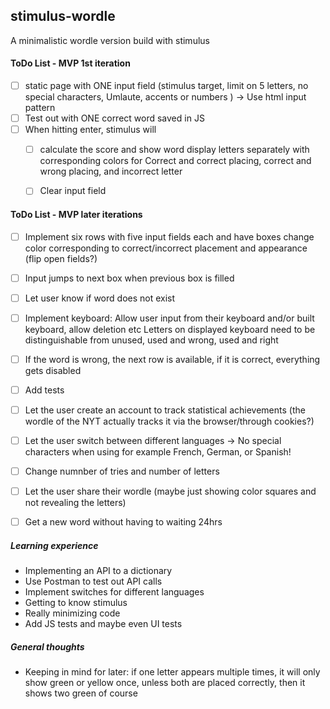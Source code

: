 ## stimulus-wordle
A minimalistic wordle version build with stimulus

#### ToDo List - MVP 1st iteration
- [ ] static page with ONE input field (stimulus target, limit on 5 letters, no special characters, Umlaute, accents or numbers ) -> Use html input pattern
- [ ] Test out with ONE correct word saved in JS
- [ ] When hitting enter, stimulus will
  - [ ] calculate the score and show word display letters separately with corresponding colors for
        Correct and correct placing, correct and wrong placing, and incorrect letter
  - [ ] Clear input field


#### ToDo List - MVP later iterations
- [ ] Implement six rows with five input fields each and have boxes change color corresponding to correct/incorrect placement and appearance (flip open fields?)
- [ ] Input jumps to next box when previous box is filled
- [ ] Let user know if word does not exist
- [ ] Implement keyboard: Allow user input from their keyboard and/or built keyboard, allow deletion etc
Letters on displayed keyboard need to be distinguishable from unused, used and wrong, used and right
- [ ] If the word is wrong, the next row is available, if it is correct, everything gets disabled

- [ ] Add tests
- [ ] Let the user create an account to track statistical achievements (the wordle of the NYT actually tracks it via the browser/through cookies?)
- [ ] Let the user switch between different languages -> No special characters when using for example French, German, or Spanish!
- [ ] Change numnber of tries and number of letters
- [ ] Let the user share their wordle (maybe just showing color squares and not revealing the letters)
- [ ] Get a new word without having to waiting 24hrs


##### Learning experience
- Implementing an API to a dictionary
- Use Postman to test out API calls
- Implement switches for different languages
- Getting to know stimulus
- Really minimizing code
- Add JS tests and maybe even UI tests


##### General thoughts
- Keeping in mind for later: if one letter appears multiple times, it will only show green or yellow once, unless both are placed correctly, then it shows two green of course
